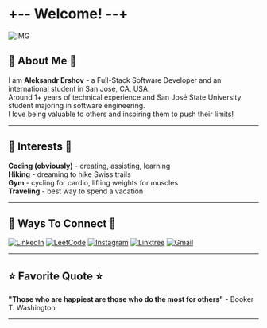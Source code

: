 # +-- Welcome! --+
![IMG](https://media3.giphy.com/media/v1.Y2lkPTc5MGI3NjExbDhvczU0bDNydXN6ZXMxcnZmZnZueGxzOHcwOXprOWk3ZHg1NnN0YyZlcD12MV9pbnRlcm5hbF9naWZfYnlfaWQmY3Q9Zw/josB0ZKSutNgA/giphy.gif)

## 🤠 About Me 🤠
I am **Aleksandr Ershov** - a Full-Stack Software Developer and an international student in San José, CA, USA.<br>
Around 1+ years of technical experience and San José State University student majoring in software engineering.<br>
I love being valuable to others and inspiring them to push their limits!

---

## 🚀 Interests 🚀
**Coding (obviously)** - creating, assisting, learning<br>
**Hiking** - dreaming to hike Swiss trails<br>
**Gym** - cycling for cardio, lifting weights for muscles<br>
**Traveling** - best way to spend a vacation<br>

---

## 👤 Ways To Connect 👤
[![LinkedIn](https://custom-icon-badges.demolab.com/badge/LinkedIn-0A66C2?logo=linkedin-white&logoColor=fff)](https://linkedin.com/in/aleksershov)
[![LeetCode](https://img.shields.io/badge/LeetCode-000000?logo=LeetCode&logoColor=#d16c06)](https://leetcode.com/u/AleksandrRise/)
[![Instagram](https://img.shields.io/badge/Instagram-%23E4405F.svg?logo=Instagram&logoColor=white)](https://www.instagram.com/aleksr.ershov/)
[![Linktree](https://img.shields.io/badge/LinkTree-1de9b6?logo=linktree&logoColor=white)](https://linktr.ee/aleksershov)
[![Gmail](https://img.shields.io/badge/Gmail-D14836?logo=gmail&logoColor=white)](mailto:aleks.usbuz@gmail.com)

---

## ⭐ Favorite Quote ⭐
**"Those who are happiest are those who do the most for others"** - Booker T. Washington

---

